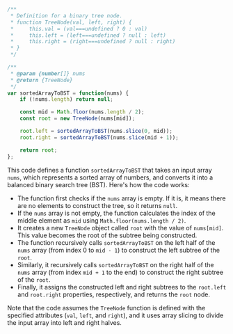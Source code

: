 ```javascript
/**
 * Definition for a binary tree node.
 * function TreeNode(val, left, right) {
 *     this.val = (val===undefined ? 0 : val)
 *     this.left = (left===undefined ? null : left)
 *     this.right = (right===undefined ? null : right)
 * }
 */

/**
 * @param {number[]} nums
 * @return {TreeNode}
 */
var sortedArrayToBST = function(nums) {
    if (!nums.length) return null;

    const mid = Math.floor(nums.length / 2);
    const root = new TreeNode(nums[mid]);

    root.left = sortedArrayToBST(nums.slice(0, mid));
    root.right = sortedArrayToBST(nums.slice(mid + 1));

    return root;
};
```

This code defines a function `sortedArrayToBST` that takes an input array `nums`, which represents a sorted array of numbers, and converts it into a balanced binary search tree (BST). Here's how the code works:

- The function first checks if the `nums` array is empty. If it is, it means there are no elements to construct the tree, so it returns `null`.
- If the `nums` array is not empty, the function calculates the index of the middle element as `mid` using `Math.floor(nums.length / 2)`.
- It creates a new `TreeNode` object called `root` with the value of `nums[mid]`. This value becomes the root of the subtree being constructed.
- The function recursively calls `sortedArrayToBST` on the left half of the `nums` array (from index 0 to `mid - 1`) to construct the left subtree of the `root`.
- Similarly, it recursively calls `sortedArrayToBST` on the right half of the `nums` array (from index `mid + 1` to the end) to construct the right subtree of the `root`.
- Finally, it assigns the constructed left and right subtrees to the `root.left` and `root.right` properties, respectively, and returns the `root` node.

Note that the code assumes the `TreeNode` function is defined with the specified attributes (`val`, `left`, and `right`), and it uses array slicing to divide the input array into left and right halves.
